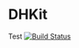 # DHKit
Test
[![Build Status](https://travis-ci.org/jiangdaohong/DHKit.svg?branch=master)](https://travis-ci.org/jiangdaohong/DHKit)
